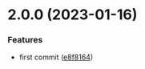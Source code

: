 # 2.0.0 (2023-01-16)


### Features

* first commit ([e8f8164](https://github.com/raylee1994/changelog-01/commit/e8f8164f426e94083046ef8d31bd65005b4ee918))



